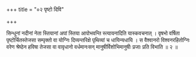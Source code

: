 +++
title = "०२ पृष्टो दिवि"

+++

सिन्धूनां नदीनां नेता स्तियानां अपां स्तिया आपोभवन्ति स्त्यायनादिति यास्कवचनात् । वृषभो वर्षिता पृष्टोर्चितस्तेजसा सम्पृक्तो वा योग्निः दिव्यन्तरिक्षे पृथिव्यां च धायिन्यधायि । स वैश्वानरो विश्वनरहितोग्निः वरेण श्रेष्ठेन हविषा तेजसा वा वावृधानो वर्धमानःसन् मानुषीर्विशोभिमानुषीः प्रजाः प्रति विभाति ॥ २ ॥